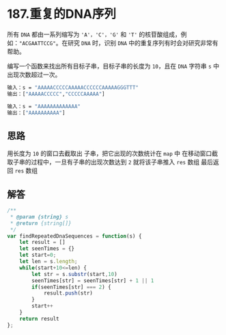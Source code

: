 # 187.重复的DNA序列
所有 `DNA` 都由一系列缩写为 `'A'，'C'，'G'` 和 `'T'` 的核苷酸组成，例如：`"ACGAATTCCG"`。在研究 `DNA` 时，识别 `DNA` 中的重复序列有时会对研究非常有帮助。

编写一个函数来找出所有目标子串，目标子串的长度为 `10`，且在 `DNA` 字符串 `s` 中出现次数超过一次。

```bash
输入：s = "AAAAACCCCCAAAAACCCCCCAAAAAGGGTTT"
输出：["AAAAACCCCC","CCCCCAAAAA"]

输入：s = "AAAAAAAAAAAAA"
输出：["AAAAAAAAAA"]

```

## 思路
用长度为 `10` 的窗口去截取出 子串，把它出现的次数统计在 `map` 中
在移动窗口截取子串的过程中，一旦有子串的出现次数达到 `2`
就将该子串推入 `res` 数组
最后返回 `res` 数组

## 解答
```js
/**
 * @param {string} s
 * @return {string[]}
 */
var findRepeatedDnaSequences = function(s) {
    let result = []
    let seenTimes = {}
    let start=0;
    let len = s.length;
    while(start+10<=len) {
        let str = s.substr(start,10)
        seenTimes[str] = seenTimes[str] + 1 || 1
        if(seenTimes[str] === 2) {
            result.push(str)
        }
        start++
    }
    return result
};
```